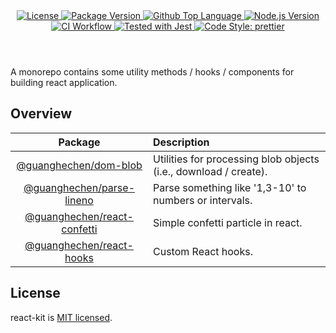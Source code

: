 <header>
  <div align="center">
    <a href="#license">
      <img
        alt="License"
        src="https://img.shields.io/github/license/guanghechen/react-kit"
      />
    </a>
    <a href="https://github.com/guanghechen/react-kit/tags">
      <img
        alt="Package Version"
        src="https://img.shields.io/github/v/tag/guanghechen/react-kit?include_prereleases&sort=semver"
      />
    </a>
    <a href="https://github.com/guanghechen/react-kit/search?l=typescript">
      <img
        alt="Github Top Language"
        src="https://img.shields.io/github/languages/top/guanghechen/react-kit"
      />
    </a>
    <a href="https://github.com/nodejs/node">
      <img
        alt="Node.js Version"
        src="https://img.shields.io/node/v/@guanghechen/rollup-config-tsx"
      />
    </a>
    <a href="https://github.com/guanghechen/react-kit/actions/workflows/ci.yml">
      <img
        alt="CI Workflow"
        src="https://github.com/guanghechen/react-kit/actions/workflows/ci.yml/badge.svg"
      />
    </a>
    <a href="https://github.com/facebook/jest">
      <img
        alt="Tested with Jest"
        src="https://img.shields.io/badge/tested_with-jest-9c465e.svg"
      />
    </a>
    <a href="https://github.com/prettier/prettier">
      <img
        alt="Code Style: prettier"
        src="https://img.shields.io/badge/code_style-prettier-ff69b4.svg?style=flat-square"
      />
    </a>
  </div>
</header>


A monorepo contains some utility methods / hooks / components for building react application.

## Overview

Package                           | Description
:--------------------------------:|:--------------------------
[@guanghechen/dom-blob][]         | Utilities for processing blob objects (i.e., download / create).
[@guanghechen/parse-lineno][]     | Parse something like '1,3-10' to numbers or intervals.
[@guanghechen/react-confetti][]   | Simple confetti particle in react.
[@guanghechen/react-hooks][]      | Custom React hooks.


## License

react-kit is [MIT licensed](https://github.com/guanghechen/react-kit/tree/release-2.x.x/LICENSE).


[homepage]: https://github.com/guanghechen/react-kit/tree/release-2.x.x
[@guanghechen/dom-blob]: ./packages/dom-blob
[@guanghechen/parse-lineno]: ./packages/parse-lineno
[@guanghechen/react-confetti]: ./packages/react-react-confetti
[@guanghechen/react-hooks]: ./packages/react-hooks
